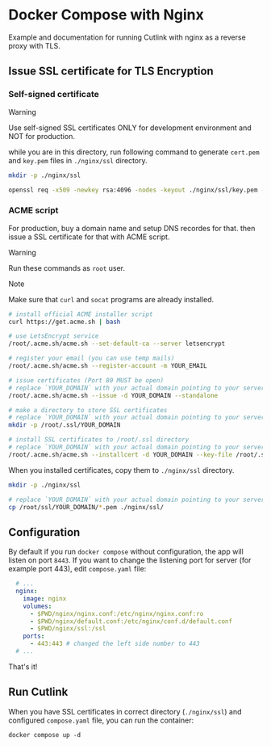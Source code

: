 # Docker Compose with Nginx

Example and documentation for running Cutlink with nginx as a reverse proxy with TLS.


## Issue SSL certificate for TLS Encryption

### Self-signed certificate

> [!WARNING]
> Use self-signed SSL certificates ONLY for development environment and NOT for production.

while you are in this directory, run following command to generate `cert.pem` and `key.pem` files in `./nginx/ssl` directory.
```bash
mkdir -p ./nginx/ssl

openssl req -x509 -newkey rsa:4096 -nodes -keyout ./nginx/ssl/key.pem -out ./nginx/ssl/cert.pem -days 365 -subj '/CN=localhost'
```


### ACME script

For production, buy a domain name and setup DNS recordes for that. then issue a SSL certificate for that with ACME script.

> [!WARNING]
> Run these commands as `root` user.

> [!NOTE]
> Make sure that `curl` and `socat` programs are already installed.

```bash
# install official ACME installer script
curl https://get.acme.sh | bash

# use LetsEncrypt service
/root/.acme.sh/acme.sh --set-default-ca --server letsencrypt

# register your email (you can use temp mails)
/root/.acme.sh/acme.sh --register-account -m YOUR_EMAIL

# issue certificates (Port 80 MUST be open)
# replace `YOUR_DOMAIN` with your actual domain pointing to your server
/root/.acme.sh/acme.sh --issue -d YOUR_DOMAIN --standalone

# make a directory to store SSL certificates
# replace `YOUR_DOMAIN` with your actual domain pointing to your server
mkdir -p /root/.ssl/YOUR_DOMAIN

# install SSL certificates to /root/.ssl directory
# replace `YOUR_DOMAIN` with your actual domain pointing to your server
/root/.acme.sh/acme.sh --installcert -d YOUR_DOMAIN --key-file /root/.ssl/YOUR_DOMAIN/key.pem --fullchain-file /root/.ssl/YOUR_DOMAIN/cert.pem
```

When you installed certificates, copy them to `./nginx/ssl` directory.
```bash
mkdir -p ./nginx/ssl

# replace `YOUR_DOMAIN` with your actual domain pointing to your server
cp /root/ssl/YOUR_DOMAIN/*.pem ./nginx/ssl/
```


## Configuration

By default if you run `docker compose` without configuration, the app will listen on port `8443`.
If you want to change the listening port for server (for example port 443), edit `compose.yaml` file:

```yaml
  # ...
  nginx:
    image: nginx
    volumes:
      - $PWD/nginx/nginx.conf:/etc/nginx/nginx.conf:ro
      - $PWD/nginx/default.conf:/etc/nginx/conf.d/default.conf
      - $PWD/nginx/ssl:/ssl
    ports:
      - 443:443 # changed the left side number to 443
  # ...
```

That's it!


## Run Cutlink

When you have SSL certificates in correct directory (`./nginx/ssl`) and configured `compose.yaml` file, you can run the container:

```
docker compose up -d
```
